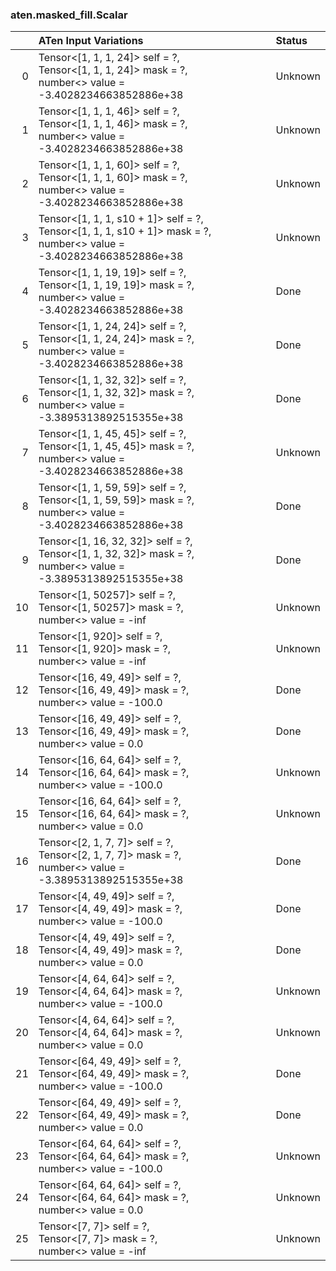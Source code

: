 ### aten.masked_fill.Scalar
|    | ATen Input Variations                                                                                                    | Status   |
|---:|:-------------------------------------------------------------------------------------------------------------------------|:---------|
|  0 | Tensor<[1, 1, 1, 24]> self = ?,<br>Tensor<[1, 1, 1, 24]> mask = ?,<br>number<> value = -3.4028234663852886e+38           | Unknown  |
|  1 | Tensor<[1, 1, 1, 46]> self = ?,<br>Tensor<[1, 1, 1, 46]> mask = ?,<br>number<> value = -3.4028234663852886e+38           | Unknown  |
|  2 | Tensor<[1, 1, 1, 60]> self = ?,<br>Tensor<[1, 1, 1, 60]> mask = ?,<br>number<> value = -3.4028234663852886e+38           | Unknown  |
|  3 | Tensor<[1, 1, 1, s10 + 1]> self = ?,<br>Tensor<[1, 1, 1, s10 + 1]> mask = ?,<br>number<> value = -3.4028234663852886e+38 | Unknown  |
|  4 | Tensor<[1, 1, 19, 19]> self = ?,<br>Tensor<[1, 1, 19, 19]> mask = ?,<br>number<> value = -3.4028234663852886e+38         | Done     |
|  5 | Tensor<[1, 1, 24, 24]> self = ?,<br>Tensor<[1, 1, 24, 24]> mask = ?,<br>number<> value = -3.4028234663852886e+38         | Done     |
|  6 | Tensor<[1, 1, 32, 32]> self = ?,<br>Tensor<[1, 1, 32, 32]> mask = ?,<br>number<> value = -3.3895313892515355e+38         | Done     |
|  7 | Tensor<[1, 1, 45, 45]> self = ?,<br>Tensor<[1, 1, 45, 45]> mask = ?,<br>number<> value = -3.4028234663852886e+38         | Unknown  |
|  8 | Tensor<[1, 1, 59, 59]> self = ?,<br>Tensor<[1, 1, 59, 59]> mask = ?,<br>number<> value = -3.4028234663852886e+38         | Done     |
|  9 | Tensor<[1, 16, 32, 32]> self = ?,<br>Tensor<[1, 1, 32, 32]> mask = ?,<br>number<> value = -3.3895313892515355e+38        | Done     |
| 10 | Tensor<[1, 50257]> self = ?,<br>Tensor<[1, 50257]> mask = ?,<br>number<> value = -inf                                    | Unknown  |
| 11 | Tensor<[1, 920]> self = ?,<br>Tensor<[1, 920]> mask = ?,<br>number<> value = -inf                                        | Unknown  |
| 12 | Tensor<[16, 49, 49]> self = ?,<br>Tensor<[16, 49, 49]> mask = ?,<br>number<> value = -100.0                              | Done     |
| 13 | Tensor<[16, 49, 49]> self = ?,<br>Tensor<[16, 49, 49]> mask = ?,<br>number<> value = 0.0                                 | Done     |
| 14 | Tensor<[16, 64, 64]> self = ?,<br>Tensor<[16, 64, 64]> mask = ?,<br>number<> value = -100.0                              | Unknown  |
| 15 | Tensor<[16, 64, 64]> self = ?,<br>Tensor<[16, 64, 64]> mask = ?,<br>number<> value = 0.0                                 | Unknown  |
| 16 | Tensor<[2, 1, 7, 7]> self = ?,<br>Tensor<[2, 1, 7, 7]> mask = ?,<br>number<> value = -3.3895313892515355e+38             | Done     |
| 17 | Tensor<[4, 49, 49]> self = ?,<br>Tensor<[4, 49, 49]> mask = ?,<br>number<> value = -100.0                                | Done     |
| 18 | Tensor<[4, 49, 49]> self = ?,<br>Tensor<[4, 49, 49]> mask = ?,<br>number<> value = 0.0                                   | Done     |
| 19 | Tensor<[4, 64, 64]> self = ?,<br>Tensor<[4, 64, 64]> mask = ?,<br>number<> value = -100.0                                | Unknown  |
| 20 | Tensor<[4, 64, 64]> self = ?,<br>Tensor<[4, 64, 64]> mask = ?,<br>number<> value = 0.0                                   | Unknown  |
| 21 | Tensor<[64, 49, 49]> self = ?,<br>Tensor<[64, 49, 49]> mask = ?,<br>number<> value = -100.0                              | Done     |
| 22 | Tensor<[64, 49, 49]> self = ?,<br>Tensor<[64, 49, 49]> mask = ?,<br>number<> value = 0.0                                 | Done     |
| 23 | Tensor<[64, 64, 64]> self = ?,<br>Tensor<[64, 64, 64]> mask = ?,<br>number<> value = -100.0                              | Unknown  |
| 24 | Tensor<[64, 64, 64]> self = ?,<br>Tensor<[64, 64, 64]> mask = ?,<br>number<> value = 0.0                                 | Unknown  |
| 25 | Tensor<[7, 7]> self = ?,<br>Tensor<[7, 7]> mask = ?,<br>number<> value = -inf                                            | Unknown  |

